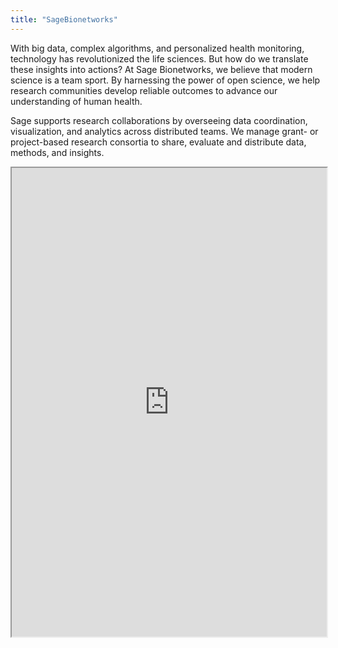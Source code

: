 ```yaml
---
title: "SageBionetworks"
---
```


With big data, complex algorithms, and personalized health monitoring, technology has revolutionized the life sciences. But how do we translate these insights into actions? At Sage Bionetworks, we believe that modern science is a team sport. By harnessing the power of open science, we help research communities develop reliable outcomes to advance our understanding of human health.

Sage supports research collaborations by overseeing data coordination, visualization, and analytics across distributed teams. We manage grant- or project-based research consortia to share, evaluate and distribute data, methods, and insights.

<iframe height="750" width="100%" src="https://ewelton.github.io/ktest/wiki.html#SageBionetworks"></iframe>
